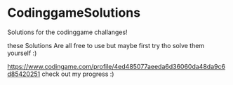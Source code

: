 # CodinggameSolutions
Solutions for the codinggame challanges!

these Solutions Are all free to use but maybe first try tho solve them yourself :)

https://www.codingame.com/profile/4ed485077aeeda6d36060da48da9c6d85420251
check out my progress :)
